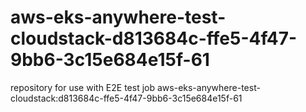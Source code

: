 # aws-eks-anywhere-test-cloudstack-d813684c-ffe5-4f47-9bb6-3c15e684e15f-61
repository for use with E2E test job aws-eks-anywhere-test-cloudstack:d813684c-ffe5-4f47-9bb6-3c15e684e15f-61
